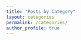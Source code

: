```yaml
---	
title: "Posts by Category"	
layout: categories	
permalink: /categories/	
author_profile: true	
---
```

